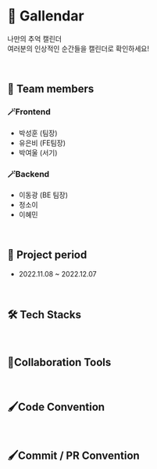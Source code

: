 # 🔭 Gallendar
나만의 추억 캘린더
</br>
여러분의 인상적인 순간들을 캘린더로 확인하세요!

</br>

## 🙌 Team members
### 🪄Frontend
- 박성훈 (팀장)
- 유은비 (FE팀장)
- 박여울 (서기)

### 🪄Backend
- 이동광 (BE 팀장)
- 정소이
- 이혜민

</br>


## 📅 Project period
- 2022.11.08 ~ 2022.12.07

</br>

## 🛠 Tech Stacks

</br>


## 📱Collaboration Tools

</br>

## 🖌️Code Convention

</br>


## 🖌️Commit / PR Convention

</br>



